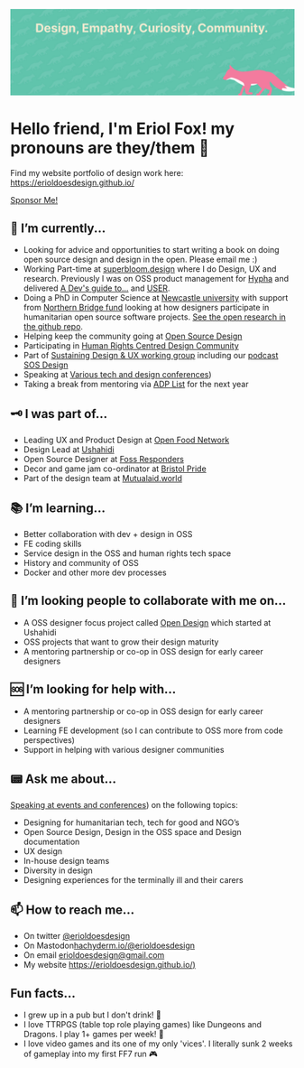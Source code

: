 ![Eriol's banner that is mint green with a pink fox in the bottom right reading Design, Empathy, Curiousity, Community](/readme.jpg)

# Hello friend, I'm Eriol Fox! my pronouns are they/them 🦊

Find my website portfolio of design work here: https://erioldoesdesign.github.io/

[Sponsor Me!](https://github.com/sponsors/erioldoesdesign)


## 🤔 I’m currently...
- Looking for advice and opportunities to start writing a book on doing open source design and design in the open. Please email me :) 
- Working Part-time at [superbloom.design](https://superbloom.design/) where I do Design, UX and research. Previously I was on OSS product management for [Hypha](https://www.hypha.app/) and delivered [A Dev's guide to...](https://github.com/simplysecure/devs-guide-to) and [USER](https://github.com/simplysecure/USER_project).
- Doing a PhD in Computer Science at [Newcastle university](https://www.ncl.ac.uk/) with support from [Northern Bridge fund](http://www.northernbridge.ac.uk/) looking at how designers participate in humanitarian open source software projects. [See the open research in the github repo](https://github.com/Erioldoesdesign/Design_HOSS_PhD).
- Helping keep the community going at [Open Source Design](https://opensourcedesign.net/)
- Participating in [Human Rights Centred Design Community](https://hrcd.pubpub.org/)
- Part of [Sustaining Design & UX working group](https://sustainoss.org/working-groups/design-and-ux/) including our [podcast SOS Design](https://sosdesign.sustainoss.org/)
- Speaking at [Various tech and design conferences](https://erioldoesdesign.github.io/speaking/))
- Taking a break from mentoring via [ADP List](https://adplist.org/mentors/eriol-fox) for the next year

## 🗝️ I was part of...
- Leading UX and Product Design at [Open Food Network](https://openfoodnetwork.org/)
- Design Lead at [Ushahidi](http://ushahidi.com/)
- Open Source Designer at [Foss Responders](https://fossresponders.com/)
- Decor and game jam co-ordinator at [Bristol Pride](https://bristolpridegamejam.itch.io/)
- Part of the design team at [Mutualaid.world](https://github.com/factn/Resilience-Design)


## 📚 I’m learning...
- Better collaboration with dev + design in OSS
- FE coding skills
- Service design in the OSS and human rights tech space
- History and community of OSS
- Docker and other more dev processes

## 🐝 I’m looking people to collaborate with me on...
- A OSS designer focus project called [Open Design](https://github.com/Erioldoesdesign/opendesign) which started at Ushahidi
- OSS projects that want to grow their design maturity
- A mentoring partnership or co-op in OSS design for early career designers

## 🆘 I’m looking for help with...
- A mentoring partnership or co-op in OSS design for early career designers
- Learning FE development (so I can contribute to OSS more from code perspectives)
- Support in helping with various designer communities

## 📟 Ask me about...
[Speaking at events and conferences](https://erioldoesdesign.github.io/speaking/)) on the following topics:

- Designing for humanitarian tech, tech for good and NGO’s
- Open Source Design, Design in the OSS space and Design documentation
- UX design
- In-house design teams
- Diversity in design
- Designing experiences for the terminally ill and their carers

## 📫 How to reach me...
- On twitter [@erioldoesdesign](https://twitter.com/EriolDoesDesign)
- On Mastodon[hachyderm.io/@erioldoesdesign](https://hachyderm.io/@erioldoesdesign)
- On email [erioldoesdesign@gmail.com](erioldoesdesign@gmail.com)
- My website [https://erioldoesdesign.github.io/)](https://erioldoesdesign.github.io/)

## Fun facts...
- I grew up in a pub but I don't drink! 🍻
- I love TTRPGS (table top role playing games) like Dungeons and Dragons. I play 1+ games per week! 🐉
- I love video games and its one of my only 'vices'. I literally sunk 2 weeks of gameplay into my first FF7 run 🎮
